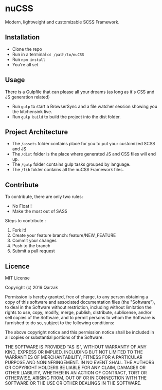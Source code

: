 # nuCSS
Modern, lightweight and customizable SCSS Framework.

## Installation

* Clone the repo
* Run in a terminal `cd /path/to/nuCSS`
* Run `npm install`
* You're all set

## Usage

There is a Gulpfile that can please all your dreams (as long as it's CSS and JS generation related)

* Run `gulp` to start a BrowserSync and a file watcher session showing you the kitchensink live.
* Run `gulp build` to build the project into the dist folder.

## Project Architecture

* The `/assets` folder contains place for you to put your customized SCSS and JS
* The `/dist` folder is the place where generated JS and CSS files will end up.
* The `/gulp` folder contains gulp tasks grouped by language.
* The `/lib` folder contains all the nuCSS Framework files.

## Contribute

To contribute, there are only two rules:  

* No Float !
* Make the most out of SASS

Steps to contribute :

1. Fork it!
2. Create your feature branch: feature/NEW_FEATURE
3. Commit your changes
4. Push to the branch
5. Submit a pull request

## Licence

MIT License

Copyright (c) 2016 Qarzak

Permission is hereby granted, free of charge, to any person obtaining a copy
of this software and associated documentation files (the "Software"), to deal
in the Software without restriction, including without limitation the rights
to use, copy, modify, merge, publish, distribute, sublicense, and/or sell
copies of the Software, and to permit persons to whom the Software is
furnished to do so, subject to the following conditions:

The above copyright notice and this permission notice shall be included in all
copies or substantial portions of the Software.

THE SOFTWARE IS PROVIDED "AS IS", WITHOUT WARRANTY OF ANY KIND, EXPRESS OR
IMPLIED, INCLUDING BUT NOT LIMITED TO THE WARRANTIES OF MERCHANTABILITY,
FITNESS FOR A PARTICULAR PURPOSE AND NONINFRINGEMENT. IN NO EVENT SHALL THE
AUTHORS OR COPYRIGHT HOLDERS BE LIABLE FOR ANY CLAIM, DAMAGES OR OTHER
LIABILITY, WHETHER IN AN ACTION OF CONTRACT, TORT OR OTHERWISE, ARISING FROM,
OUT OF OR IN CONNECTION WITH THE SOFTWARE OR THE USE OR OTHER DEALINGS IN THE
SOFTWARE.
